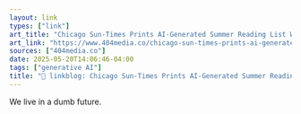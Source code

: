 ```yaml
---
layout: link
types: ["link"]
art_title: "Chicago Sun-Times Prints AI-Generated Summer Reading List With Books That Don't Exist"
art_link: "https://www.404media.co/chicago-sun-times-prints-ai-generated-summer-reading-list-with-books-that-dont-exist/"
sources: ["404media.co"]
date: 2025-05-20T14:06:46-04:00
tags: ["generative AI"]
title: "🔗 linkblog: Chicago Sun-Times Prints AI-Generated Summer Reading List With Books That Don't Exist"
---
```

We live in a dumb future.